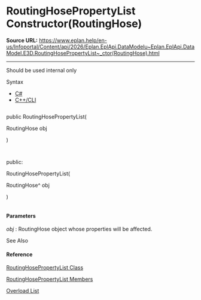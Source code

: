 # RoutingHosePropertyList Constructor(RoutingHose)

**Source URL:** https://www.eplan.help/en-us/Infoportal/Content/api/2026/Eplan.EplApi.DataModelu~Eplan.EplApi.DataModel.E3D.RoutingHosePropertyList~_ctor(RoutingHose).html

---

Should be used internal only

Syntax

- [C#](#i-syntax-CS)
- [C++/CLI](#i-syntax-CPP2005)

```
```
public RoutingHosePropertyList( 
   RoutingHose obj
)
```
```

```
```
public:
RoutingHosePropertyList( 
   RoutingHose^ obj
)
```
```

#### Parameters

*obj*
:   RoutingHose object whose properties will be affected.



See Also

#### Reference

[RoutingHosePropertyList Class](Eplan.EplApi.DataModelu~Eplan.EplApi.DataModel.E3D.RoutingHosePropertyList.html)
  
[RoutingHosePropertyList Members](Eplan.EplApi.DataModelu~Eplan.EplApi.DataModel.E3D.RoutingHosePropertyList_members.html)
  
[Overload List](Eplan.EplApi.DataModelu~Eplan.EplApi.DataModel.E3D.RoutingHosePropertyList~_ctor.html)